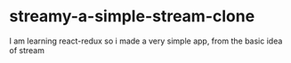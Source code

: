 # streamy-a-simple-stream-clone
I am learning react-redux so i made a very simple app, from the basic idea of stream
